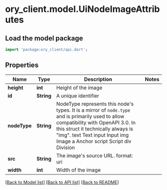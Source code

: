 # ory_client.model.UiNodeImageAttributes

## Load the model package
```dart
import 'package:ory_client/api.dart';
```

## Properties
Name | Type | Description | Notes
------------ | ------------- | ------------- | -------------
**height** | **int** | Height of the image | 
**id** | **String** | A unique identifier | 
**nodeType** | **String** | NodeType represents this node's types. It is a mirror of `node.type` and is primarily used to allow compatibility with OpenAPI 3.0.  In this struct it technically always is \"img\". text Text input Input img Image a Anchor script Script div Division | 
**src** | **String** | The image's source URL.  format: uri | 
**width** | **int** | Width of the image | 

[[Back to Model list]](../README.md#documentation-for-models) [[Back to API list]](../README.md#documentation-for-api-endpoints) [[Back to README]](../README.md)


